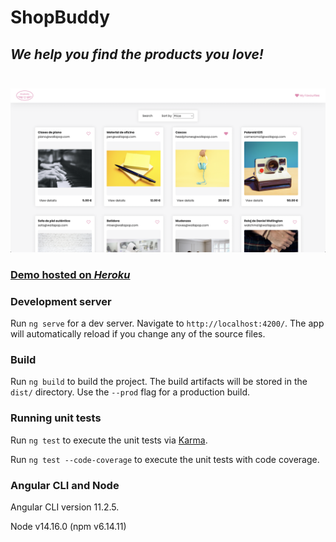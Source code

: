 
# ShopBuddy
## *We help you find the products you love!*<br/><br/>

![This is an image](./src/assets/images/shop-buddy-screenshot.png)

### [Demo hosted on *Heroku*](https://shop-buddy.herokuapp.com/)

### Development server

Run `ng serve` for a dev server. Navigate to `http://localhost:4200/`. The app will automatically reload if you change any of the source files.

### Build

Run `ng build` to build the project. The build artifacts will be stored in the `dist/` directory. Use the `--prod` flag for a production build.

### Running unit tests

Run `ng test` to execute the unit tests via [Karma](https://karma-runner.github.io).

Run `ng test --code-coverage` to execute the unit tests with code coverage.

### Angular CLI and Node

Angular CLI version 11.2.5.

Node v14.16.0 (npm v6.14.11)
